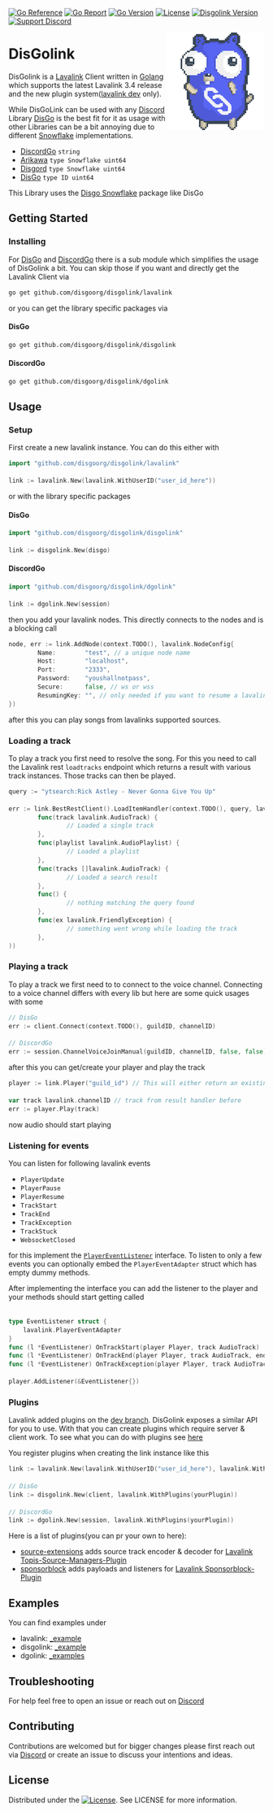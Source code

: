 [![Go Reference](https://pkg.go.dev/badge/github.com/disgoorg/disgolink.svg)](https://pkg.go.dev/github.com/disgoorg/disgolink)
[![Go Report](https://goreportcard.com/badge/github.com/disgoorg/disgolink)](https://goreportcard.com/report/github.com/disgoorg/disgolink)
[![Go Version](https://img.shields.io/github/go-mod/go-version/disgoorg/disgolink?filename=lavalink%2Fgo.mod)](https://golang.org/doc/devel/release.html)
[![License](https://img.shields.io/badge/License-Apache%202.0-blue.svg)](https://github.com/disgoorg/disgolink/blob/master/LICENSE)
[![Disgolink Version](https://img.shields.io/github/v/release/disgoorg/disgolink?label=release)](https://github.com/disgoorg/disgolink/releases/latest)
[![Support Discord](https://discord.com/api/guilds/817327181659111454/widget.png)](https://discord.gg/NFmvZYmZMF)

<img align="right" src="/.github/disgolink.png" width=192 alt="discord gopher">

# DisGolink

DisGolink is a [Lavalink](https://github.com/freyacodes/Lavalink) Client written in [Golang](https://golang.org/) which supports the latest Lavalink 3.4 release and the new plugin system([lavalink dev](https://github.com/freyacodes/Lavalink/tree/dev) only). 

While DisGoLink can be used with any [Discord](https://discord.com) Library [DisGo](https://github.com/disgoorg/disgo) is the best fit for it as usage with other Libraries can be a bit annoying due to different [Snowflake](https://github.com/disgoorg/snowflake) implementations.

* [DiscordGo](https://github.com/bwmarrin/discordgo) `string`
* [Arikawa](https://github.com/diamondburned/arikawa) `type Snowflake uint64`
* [Disgord](https://github.com/andersfylling/disgord) `type Snowflake uint64`
* [DisGo](https://github.com/disgoorg/disgo) `type ID uint64`

This Library uses the [Disgo Snowflake](https://github.com/disgoorg/snowflake) package like DisGo

## Getting Started

### Installing

For [DisGo](https://github.com/disgoorg/disgo) and [DiscordGo](https://github.com/bwmarrin/discordgo) there is a sub module which simplifies the usage of DisGolink a bit. You can skip those if you want and directly get the Lavalink Client via

```sh
go get github.com/disgoorg/disgolink/lavalink
```

or you can get the library specific packages via

#### DisGo
```sh
go get github.com/disgoorg/disgolink/disgolink
```

#### DiscordGo
```sh
go get github.com/disgoorg/disgolink/dgolink
```

## Usage

### Setup

First create a new lavalink instance. You can do this either with

```go
import "github.com/disgoorg/disgolink/lavalink"

link := lavalink.New(lavalink.WithUserID("user_id_here"))
```

or with the library specific packages

#### DisGo
```go
import "github.com/disgoorg/disgolink/disgolink"

link := disgolink.New(disgo)
```

#### DiscordGo
```go
import "github.com/disgoorg/disgolink/dgolink"

link := dgolink.New(session)
```

then you add your lavalink nodes. This directly connects to the nodes and is a blocking call
```go
node, err := link.AddNode(context.TODO(), lavalink.NodeConfig{
		Name:        "test", // a unique node name
		Host:        "localhost",
		Port:        "2333",
		Password:    "youshallnotpass",
		Secure:      false, // ws or wss
		ResumingKey: "", // only needed if you want to resume a lavalink session
})
```

after this you can play songs from lavalinks supported sources.

### Loading a track

To play a track you first need to resolve the song. For this you need to call the Lavalink rest `loadtracks` endpoint which returns a result with various track instances. Those tracks can then be played.
```go
query := "ytsearch:Rick Astley - Never Gonna Give You Up"

err := link.BestRestClient().LoadItemHandler(context.TODO(), query, lavalink.NewResultHandler(
		func(track lavalink.AudioTrack) {
				// Loaded a single track
		},
		func(playlist lavalink.AudioPlaylist) {
				// Loaded a playlist
		},
		func(tracks []lavalink.AudioTrack) {
				// Loaded a search result
		},
		func() {
				// nothing matching the query found
		},
		func(ex lavalink.FriendlyException) {
				// something went wrong while loading the track
		},
))
```

### Playing a track

To play a track we first need to to connect to the voice channel.
Connecting to a voice channel differs with every lib but here are some quick usages with some
```go
// DisGo
err := client.Connect(context.TODO(), guildID, channelID)

// DiscordGo
err := session.ChannelVoiceJoinManual(guildID, channelID, false, false)
```

after this you can get/create your player and play the track
```go
player := link.Player("guild_id") // This will either return an existing or new player

var track lavalink.channelID // track from result handler before
err := player.Play(track)
```
now audio should start playing

### Listening for events

You can listen for following lavalink events
* `PlayerUpdate`
* `PlayerPause`
* `PlayerResume`
* `TrackStart`
* `TrackEnd`
* `TrackException`
* `TrackStuck`
* `WebsocketClosed`

for this implement the [`PlayerEventListener`](https://github.com/disgoorg/disgolink/blob/master/lavalink/player_listener.go) interface. 
To listen to only a few events you can optionally embed the `PlayerEventAdapter` struct which has empty dummy methods.

After implementing the interface you can add the listener to the player and your methods should start getting called
```go

type EventListener struct {
    lavalink.PlayerEventAdapter
}
func (l *EventListener) OnTrackStart(player Player, track AudioTrack)                                  {}
func (l *EventListener) OnTrackEnd(player Player, track AudioTrack, endReason AudioTrackEndReason)     {}
func (l *EventListener) OnTrackException(player Player, track AudioTrack, exception FriendlyException) {}

player.AddListener(&EventListener{})
```

### Plugins

Lavalink added plugins on the [dev branch](https://github.com/freyacodes/Lavalink/blob/dev/PLUGINS.md). DisGolink exposes a similar API for you to use. With that you can create plugins which require server & client work.
To see what you can do with plugins see [here](https://github.com/disgoorg/disgolink/blob/master/lavalink/plugin.go)

You register plugins when creating the link instance like this
```go
link := lavalink.New(lavalink.WithUserID("user_id_here"), lavalink.WithPlugins(yourPlugin))

// DisGo
link := disgolink.New(client, lavalink.WithPlugins(yourPlugin)) 

// DiscordGo
link := dgolink.New(session, lavalink.WithPlugins(yourPlugin))
```

Here is a list of plugins(you can pr your own to here):
* [source-extensions](https://github.com/disgoorg/source-extensions-plugin) adds source track encoder & decoder for [Lavalink Topis-Source-Managers-Plugin](https://github.com/Topis-Lavalink-Plugins/Topis-Source-Managers-Plugin)
* [sponsorblock](https://github.com/disgoorg/sponsorblock-plugin) adds payloads and listeners for [Lavalink Sponsorblock-Plugin](https://github.com/Topis-Lavalink-Plugins/Sponsorblock-Plugin)

## Examples

You can find examples under 
* lavalink:  [_example](https://github.com/disgoorg/disgolink/tree/master/lavalink/_example)
* disgolink: [_example](https://github.com/disgoorg/disgolink/tree/master/disgolink/_example)
* dgolink:   [_examples](https://github.com/disgoorg/disgolink/tree/master/dgolink/_example)

## Troubleshooting

For help feel free to open an issue or reach out on [Discord](https://discord.gg/NFmvZYmZMF)

## Contributing

Contributions are welcomed but for bigger changes please first reach out via [Discord](https://discord.gg/NFmvZYmZMF) or create an issue to discuss your intentions and ideas.

## License

Distributed under the [![License](https://img.shields.io/badge/License-Apache%202.0-blue.svg)](https://github.com/disgoorg/disgolink/blob/master/LICENSE). See LICENSE for more information.
